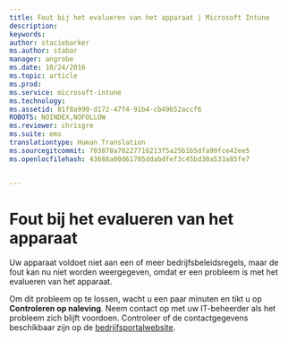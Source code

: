 ```yaml
---
title: Fout bij het evalueren van het apparaat | Microsoft Intune
description: 
keywords: 
author: staciebarker
ms.author: stabar
manager: angrobe
ms.date: 10/24/2016
ms.topic: article
ms.prod: 
ms.service: microsoft-intune
ms.technology: 
ms.assetid: 81f8a990-d172-47f4-91b4-cb49652accf6
ROBOTS: NOINDEX,NOFOLLOW
ms.reviewer: chrisgre
ms.suite: ems
translationtype: Human Translation
ms.sourcegitcommit: 703878a70227716213f5a25b1b5dfa99fce42ee5
ms.openlocfilehash: 43688a00d61785ddabdfef3c45bd30a533a85fe7


---
```



# Fout bij het evalueren van het apparaat
Uw apparaat voldoet niet aan een of meer bedrijfsbeleidsregels, maar de fout kan nu niet worden weergegeven, omdat er een probleem is met het evalueren van het apparaat.  

Om dit probleem op te lossen, wacht u een paar minuten en tikt u op **Controleren op naleving**. Neem contact op met uw IT-beheerder als het probleem zich blijft voordoen. Controleer of de contactgegevens beschikbaar zijn op de [bedrjifsportalwebsite](http://portal.manage.microsoft.com).



<!--HONumber=Oct16_HO2-->


